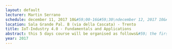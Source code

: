 ```yaml
---
layout: default 
lecturer: Martin Serrano
schedule: december 11, 2017 10&#59;00-16&#59;30\ndecember 12, 2017 10&#59;00-16&#59;30\ndecember 13, 2017 10&#59;00-16&#59;30\ndecember 14, 2017 10&#59;00-16&#59;30\ndecember 15, 2017 10&#59;00-16&#59;30\n
location: Sala Grande Pal. B (via della Cascata) - Trento
title: IoT-Industry 4.0 - Fundamentals and Applications
abstract: this 5 days course will be organised as follows&#59; the first 2 days will include principles of IoT, mostly focusing on models, architectures and platforms, while the remaining three days will be specialised on Industry 4.0 applications with practical demonstrations with RFIC, BLE, WiFi etc. Both, technical and practical parts will be tailored to reflect profile and competences of the students.
year: 2017
---
```

